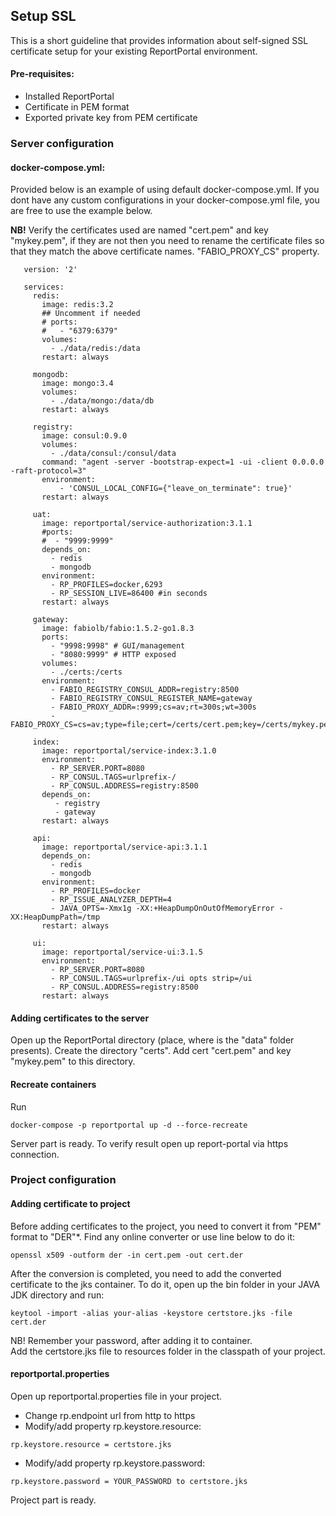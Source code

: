 ## Setup SSL
This is a short guideline that provides information about self-signed SSL certificate setup for your existing ReportPortal environment.

#### Pre-requisites:
- Installed ReportPortal
- Certificate in PEM format
- Exported private key from PEM certificate

### Server configuration
#### docker-compose.yml:
Provided below is an example of using default docker-compose.yml. If you dont have any custom
configurations in your docker-compose.yml file, you are free to use the example below.<br>

<b>NB!</b> Verify the certificates used are named "cert.pem" and key "mykey.pem",  if they are not then you need to rename the certificate files so that they match the above certificate names.
"FABIO_PROXY_CS" property.

```$xslt
   version: '2'

   services:
     redis:
       image: redis:3.2
       ## Uncomment if needed
       # ports:
       #   - "6379:6379"
       volumes:
         - ./data/redis:/data
       restart: always

     mongodb:
       image: mongo:3.4
       volumes:
         - ./data/mongo:/data/db
       restart: always

     registry:
       image: consul:0.9.0
       volumes:
         - ./data/consul:/consul/data
       command: "agent -server -bootstrap-expect=1 -ui -client 0.0.0.0  -raft-protocol=3"
       environment:
           - 'CONSUL_LOCAL_CONFIG={"leave_on_terminate": true}'
       restart: always

     uat:
       image: reportportal/service-authorization:3.1.1
       #ports:
       #  - "9999:9999"
       depends_on:
         - redis
         - mongodb
       environment:
         - RP_PROFILES=docker,6293
         - RP_SESSION_LIVE=86400 #in seconds
       restart: always

     gateway:
       image: fabiolb/fabio:1.5.2-go1.8.3
       ports:
         - "9998:9998" # GUI/management
         - "8080:9999" # HTTP exposed
       volumes:
         - ./certs:/certs
       environment:
         - FABIO_REGISTRY_CONSUL_ADDR=registry:8500
         - FABIO_REGISTRY_CONSUL_REGISTER_NAME=gateway
         - FABIO_PROXY_ADDR=:9999;cs=av;rt=300s;wt=300s
         - FABIO_PROXY_CS=cs=av;type=file;cert=/certs/cert.pem;key=/certs/mykey.pem

     index:
       image: reportportal/service-index:3.1.0
       environment:
         - RP_SERVER.PORT=8080
         - RP_CONSUL.TAGS=urlprefix-/
         - RP_CONSUL.ADDRESS=registry:8500
       depends_on:
          - registry
          - gateway
       restart: always

     api:
       image: reportportal/service-api:3.1.1
       depends_on:
         - redis
         - mongodb
       environment:
         - RP_PROFILES=docker
         - RP_ISSUE_ANALYZER_DEPTH=4
         - JAVA_OPTS=-Xmx1g -XX:+HeapDumpOnOutOfMemoryError -XX:HeapDumpPath=/tmp
       restart: always

     ui:
       image: reportportal/service-ui:3.1.5
       environment:
         - RP_SERVER.PORT=8080
         - RP_CONSUL.TAGS=urlprefix-/ui opts strip=/ui
         - RP_CONSUL.ADDRESS=registry:8500
       restart: always
   ```

#### Adding certificates to the server
Open up the ReportPortal directory (place, where is the "data" folder presents). Create the directory
"certs". Add cert "cert.pem" and key "mykey.pem" to this directory.

#### Recreate containers
Run
```$xslt
docker-compose -p reportportal up -d --force-recreate
```
Server part is ready.
To verify result open up report-portal via https connection.

### Project configuration
#### Adding certificate to project
Before adding certificates to the project, you need to convert it from "PEM" format to "DER"*.
Find any online converter or use line below to do it:
```$xslt
openssl x509 -outform der -in cert.pem -out cert.der
```
After the conversion is completed, you need to add the converted certificate to the jks container.
To do it, open up the bin folder in your JAVA JDK directory and run:
```$xslt
keytool -import -alias your-alias -keystore certstore.jks -file cert.der
```
NB! Remember your password, after adding it to container.<br>
Add the certstore.jks file to resources folder in the classpath of your project.

#### reportportal.properties
Open up reportportal.properties file in your project.
- Change rp.endpoint url from http to https
- Modify/add property rp.keystore.resource:
```$xslt
rp.keystore.resource = certstore.jks
```
- Modify/add property rp.keystore.password:
```$xslt
rp.keystore.password = YOUR_PASSWORD to certstore.jks
```
Project part is ready.
